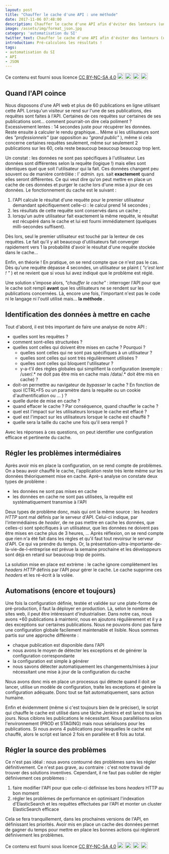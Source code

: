 ```yaml
---
layout: post
title: "Chauffer le cache d'une API : une méthode"
date: 2017-11-06 07:48:00
description: Chauffer le cache d'une API afin d'éviter des lenteurs (une méthode)
image: /assets/img/format_json.jpg
category: 'automatisation du SI'
twitter_text: Chauffer le cache d'une API afin d'éviter des lenteurs (une méthode)
introduction: Pré-calculons les résultats !
tags:
- automatisation du SI
- API
- JSON
---
```


Ce contenu est fourni sous licence [CC BY-NC-SA 4.0](https://creativecommons.org/licenses/by-nc-sa/4.0/deed.fr)<img style="height:22px!important;margin-left:3px;vertical-align:text-bottom;" src="https://mirrors.creativecommons.org/presskit/icons/cc.svg?ref=chooser-v1"><img style="height:22px!important;margin-left:3px;vertical-align:text-bottom;" src="https://mirrors.creativecommons.org/presskit/icons/by.svg?ref=chooser-v1"><img style="height:22px!important;margin-left:3px;vertical-align:text-bottom;" src="https://mirrors.creativecommons.org/presskit/icons/nc.svg?ref=chooser-v1"><img style="height:22px!important;margin-left:3px;vertical-align:text-bottom;" src="https://mirrors.creativecommons.org/presskit/icons/sa.svg?ref=chooser-v1">

## Quand l'API coince
Nous disposons d'une API web et plus de 60 publications en ligne utilisant cette API. Lorsqu'un visiteur se rend sur l'une de ses publications, des requêtes sont faites à l'API. Certaines de ces requêtes sur certaines de ses publications sont... comment pourrait-on dire cela poliment ? Excessivement lentes : 14 secondes juste pour récupérer les données. Reste ensuite à calculer le rendu graphique... Même si les utilisateurs sont des *"professionnels"* (par opposition au *"grand public"* ), même si cela concerne certaines requêtes seulement, même sur seulement 2 publications sur les 60, cela reste beaucoup beaucoup beaucoup trop lent.

Un constat : les données ne sont pas spécifiques à l'utilisateur. Les données sont différentes selon la requête (logique !) mais elles sont identiques quel que soit l'utilisateur qui la fait. Ces données changent peu souvent ou de manière contrôlée : l' *admin. sys.* sait **exactement** quand elles seront différentes. Ce qui veut dire qu'on peut mettre en place un cache de ces données et purger le cache lors d'une mise à jour de ces données. Le fonctionnement du cache est le suivant :
1. l'API calcule le résultat d'une requête pour le premier utilisateur demandant spécifiquement celle-ci : le calcul prend 14 secondes ; 
2. les résultats de cette requête sont conservés dans un cache ; 
3. lorsqu'un autre utilisateur fait exactement la même requête, le résultat est récupéré dans le cache et lui est fourni immédiatement (quelques milli-secondes suffisent).

Dès lors, seul le premier utilisateur est touché par la lenteur de ces requêtes. Le fait qu'il y ait beaucoup d'utilisateurs fait converger rapidement vers 1 la probabilité d'avoir le résultat d'une requête stockée dans le cache...

Enfin, en théorie ! En pratique, on se rend compte que ce n'est pas le cas. Dès qu'une requête dépasse 4 secondes, un utilisateur se plaint ( *"c'est lent ! "* ) et ne revient que si vous lui avez indiqué que le problème est réglé.

Une solution s'impose alors, *"chauffer le cache"* : interroger l'API pour que le cache soit rempli **avant** que les utilisateurs ne se rendent sur les publications concernées. Là, encore une fois, l'important n'est pas le code ni le langage ni l'outil utilisé mais... **la méthode** .

## Identification des données à mettre en cache
Tout d'abord, il est très important de faire une analyse de notre API :
* quelles sont les requêtes ?
* comment sont-elles structurées ?
* quelles sont celles qui doivent être mises en cache ? Pourquoi ?
  * quelles sont celles qui ne sont pas spécifiques à un utilisateur ?
  * quelles sont celles qui sont très régulièrement utilisées ?
  * quelles sont celles qui bloquent l'utilisateur ?
  * y-a-t'il des règles globales qui simplifient la configuration (exemple : /user/.* ne doit pas être mis en cache mais /data/.* doit être mis en cache) ?
* doit-on permettre au navigateur de *bypasser* le cache ? En fonction de quoi (CTRL+F5 ou un paramètre dans la requête ou un cookie d'authentification ou ... ) ?
* quelle durée de mise en cache ?
* quand effacer le cache ? Par conséquence, quand chauffer le cache ?
* quel est l'impact sur les utilisateurs lorsque le cache est effacé ?
* quel est l'impact sur les utilisateurs lorsque le cache est chauffé ?
* quelle sera la taille du cache une fois qu'il sera rempli ?

Avec les réponses à ces questions, on peut identifier une configuration efficace et pertinente du cache.

## Régler les problèmes intermédiaires
Après avoir mis en place la configuration, on se rend compte de problèmes. On a beau avoir chauffé le cache, l'application reste très lente même sur les données théoriquement mise en cache. Aprè-s analyse on constate deux types de problème :
* les données ne sont pas mises en cache
* les données en cache ne sont pas utilisées, la requête est systématiquement transmise à l'API

Deux types de problème donc, mais qui ont la même source : les *headers HTTP* sont mal définis par le serveur d'API. Celui-ci indique, par l'intermédiaires de *header*, de ne pas mettre en cache les données, que celles-ci sont spécifiques à un utilisateur, que les données ne doivent pas être mises en cache plus de 3 heures, ... Après réflexion, on se rend compte que rien n'a été fait dans les règles et qu'il faut tout revoirsur le serveur d'API. Ce qui va prendre du temps. Or, la présentation-ultra-importante-de-la-vie-de-l-entreprise est prévue la semaine prochaine et les développeurs sont déjà en retard sur beaucoup trop de points.

La solution mise en place est extrème : le cache ignore complètement les *headers HTTP* définis par l'API pour gérer le cache. Le cache supprime ces *headers* et les ré-écrit à la volée.

## Automatisons (encore et toujours)
Une fois la configuration définie, testée et validée sur une plate-forme de pré-production, il faut la déployer en production. Là, selon le nombre de sites web, il peut être intéressant d'industrialiser. Dans notre cas, nous avons +60 publications à maintenir, nous en ajoutons régulièrement et il y a des exceptions sur certaines publications. Nous ne pouvons donc pas faire une configuration globale facilement maintenable et lisible. Nous sommes partis sur une approche différente :
* chaque publication est disponible dans l'API
* nous avons le moyen de détecter les exceptions et de générer la configuration correspondante
* la configuration est simple à générer
* nous savons détecter automatiquement les changements/mises à jour nécessitant une mise à jour de la configuration du cache

Nous avons donc mis en place un processus qui détecte quand il doit se lancer, utilise un modèle de configuration, traite les exceptions et génère la configuration adéquate. Donc tout se fait automatiquement, sans action humaine.

Enfin et évidemment (même si c'est toujours bien de le préciser), le script qui chauffe le cache est utilisé dans une tâche Jenkins et est lancé tous les jours. Nous ciblons les publications le nécessitant. Nous parallélisons selon l'environnement (PROD et STAGING) mais nous sérialisons pour les publications. Si nous avons 4 publications pour lesquelles le cache est chauffé, alors le script est lancé 2 fois en parallèle et 8 fois au total.

## Régler la source des problèmes
Ce n'est pas idéal : nous avons contourné des problèmes sans les régler définitivement. Ce n'est pas grave, au contraire : c'est notre travail de trouver des solutions inventives. Cependant, il ne faut pas oublier de régler définivement ces problèmes :
1. faire modifier l'API pour que celle-ci définisse les bons *headers* HTTP au bon moment
2. régler les problèmes de performance en optimisant l'indexation d'ElasticSearch et les requêtes effectuées par l'API et monter un cluster ElasticSearch efficace

Cela se fera tranquillement, dans les prochaines versions de l'API, en définissant les priorités. Avoir mis en place un cache des données permet de gagner du temps pour mettre en place les bonnes actions qui règleront définivement les problèmes.



Ce contenu est fourni sous licence [CC BY-NC-SA 4.0](https://creativecommons.org/licenses/by-nc-sa/4.0/deed.fr)<img style="height:22px!important;margin-left:3px;vertical-align:text-bottom;" src="https://mirrors.creativecommons.org/presskit/icons/cc.svg?ref=chooser-v1"><img style="height:22px!important;margin-left:3px;vertical-align:text-bottom;" src="https://mirrors.creativecommons.org/presskit/icons/by.svg?ref=chooser-v1"><img style="height:22px!important;margin-left:3px;vertical-align:text-bottom;" src="https://mirrors.creativecommons.org/presskit/icons/nc.svg?ref=chooser-v1"><img style="height:22px!important;margin-left:3px;vertical-align:text-bottom;" src="https://mirrors.creativecommons.org/presskit/icons/sa.svg?ref=chooser-v1">
